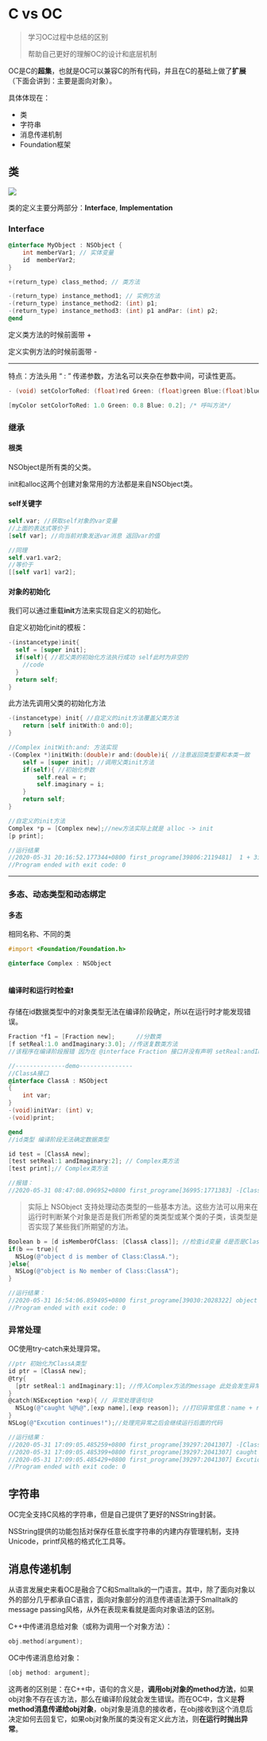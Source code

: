 # C vs OC

> 学习OC过程中总结的区别
>
> 帮助自己更好的理解OC的设计和底层机制

OC是C的**超集**，也就是OC可以兼容C的所有代码，并且在C的基础上做了**扩展**（下面会讲到：主要是面向对象）。

具体体现在：

- 类
- 字符串
- 消息传递机制
- Foundation框架



## 类

![](./pics/类声明图.jpg)

类的定义主要分两部分：**Interface**, **Implementation**

### Interface

```objective-c
@interface MyObject : NSObject {
    int memberVar1; // 实体变量
    id  memberVar2;
}

+(return_type) class_method; // 类方法

-(return_type) instance_method1; // 实例方法
-(return_type) instance_method2: (int) p1;
-(return_type) instance_method3: (int) p1 andPar: (int) p2;
@end
```

定义类方法的时候前面带 +

定义实例方法的时候前面带 -

-----------------------

特点：方法头用 “ : ” 传递参数，方法名可以夹杂在参数中间，可读性更高。

```objective-c
- (void) setColorToRed: (float)red Green: (float)green Blue:(float)blue; /* 宣告方法*/

[myColor setColorToRed: 1.0 Green: 0.8 Blue: 0.2]; /* 呼叫方法*/
```

### 继承

#### 根类

NSObject是所有类的父类。

init和alloc这两个创建对象常用的方法都是来自NSObject类。

#### self关键字

```objective-c
self.var; //获取self对象的var变量
//上面的表达式等价于
[self var]; //向当前对象发送var消息 返回var的值

//同理
self.var1.var2;
//等价于
[[self var1] var2];
```

#### 对象的初始化

我们可以通过重载**init**方法来实现自定义的初始化。

自定义初始化init的模板：

```objective-c
-(instancetype)init{
  self = [super init];
  if(self){ //若父类的初始化方法执行成功 self此时为非空的
    //code
  }
  return self;
}
```

此方法先调用父类的初始化方法

```objective-c
-(instancetype) init{ //自定义的init方法覆盖父类方法
    return [self initWith:0 and:0];
}

//Complex initWith:and: 方法实现
-(Complex *)initWith:(double)r and:(double)i{ //注意返回类型要和本类一致
    self = [super init]; //调用父类init方法
    if(self){ //初始化参数
        self.real = r;
        self.imaginary = i;
    }
    return self;
}

//自定义的init方法
Complex *p = [Complex new];//new方法实际上就是 alloc -> init
[p print];

//运行结果
//2020-05-31 20:16:52.177344+0800 first_programe[39806:2119481]  1 + 3i
//Program ended with exit code: 0
```



-----

### 多态、动态类型和动态绑定

#### 多态

相同名称、不同的类

```objective-c
#import <Foundation/Foundation.h>

@interface Complex : NSObject
	
```

#### 编译时和运行时检查❗️

存储在id数据类型中的对象类型无法在编译阶段确定，所以在运行时才能发现错误。

```objective-c
Fraction *f1 = [Fraction new];		//分数类
[f setReal:1.0 andImaginary:3.0]; //传送复数类方法
//该程序在编译阶段报错 因为在 @interface Fraction 接口并没有声明 setReal:andImaginary: 方法

//--------------demo---------------
//ClassA接口
@interface ClassA : NSObject
{
    int var;
}
-(void)initVar: (int) v;
-(void)print;

@end
//id类型 编译阶段无法确定数据类型

id test = [ClassA new];
[test setReal:1 andImaginary:2]; // Complex类方法
[test print];// Complex类方法

//报错：
//2020-05-31 08:47:08.096952+0800 first_programe[36995:1771383] -[ClassA setReal:andImaginary:]: unrecognized //selector sent to instance 0x100607c20
```



> 实际上 NSObject 支持处理动态类型的一些基本方法。这些方法可以用来在运行时判断某个对象是否是我们所希望的类类型或某个类的子类，该类型是否实现了某些我们所期望的方法。

```objective-c
Boolean b = [d isMemberOfClass: [ClassA class]]; //检查id变量 d是否是ClassA的一个实例
if(b == true){
  NSLog(@"object d is member of Class:ClassA.");
}else{
  NSLog(@"object is No member of Class:ClassA");
}

//运行结果：
//2020-05-31 16:54:06.859495+0800 first_programe[39030:2028322] object is No member of Class:ClassA
//Program ended with exit code: 0
```



### 异常处理

OC使用try-catch来处理异常。

```objective-c
//ptr 初始化为ClassA类型
id ptr = [ClassA new];
@try{
  [ptr setReal:1 andImaginary:1]; //传入Complex方法的message 此处会发生异常
}
@catch(NSException *exp){ // 异常处理语句块
  NSLog(@"caught %@%@",[exp name],[exp reason]); //打印异常信息：name + reason “NSInvalidArgumentException”
}
NSLog(@"Excution continues!");//处理完异常之后会继续运行后面的代码

//运行结果：
//2020-05-31 17:09:05.485259+0800 first_programe[39297:2041307] -[ClassA setReal:andImaginary:]: unrecognized //selector sent to instance 0x10063e1f0
//2020-05-31 17:09:05.485399+0800 first_programe[39297:2041307] caught NSInvalidArgumentException-[ClassA //setReal:andImaginary:]: unrecognized selector sent to instance 0x10063e1f0
//2020-05-31 17:09:05.485429+0800 first_programe[39297:2041307] Excution continues!
//Program ended with exit code: 0
```



## 字符串

OC完全支持C风格的字符串，但是自己提供了更好的NSString封装。

NSString提供的功能包括对保存任意长度字符串的内建内存管理机制，支持Unicode，printf风格的格式化工具等。



## 消息传递机制

从语言发展史来看OC是融合了C和Smalltalk的一门语言。其中，除了面向对象以外的部分几乎都承自C语言，面向对象部分的消息传递语法源于Smalltalk的message passing风格，从外在表现来看就是面向对象语法的区别。

C++中传递消息给对象（或称为调用一个对象方法）：

```c++
obj.method(argument);
```

OC中传递消息给对象：

```objective-c
[obj method: argument];
```

这两者的区别是：在C++中，语句的含义是，**调用obj对象的method方法**，如果obj对象不存在该方法，那么在编译阶段就会发生错误。而在OC中，含义是**将method消息传递给obj对象**，obj对象是消息的接收者，在obj接收到这个消息后决定如何去回复它，如果obj对象所属的类没有定义此方法，则**在运行时抛出异常**。